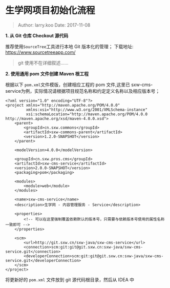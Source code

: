 生学网项目初始化流程
===

> Author: larry.koo  Date: 2017-11-08

**1. 从 Git 仓库 Checkout 源代码**

推荐使用`SourceTree`工具进行本地 Git 版本化的管理；
下载地址: https://www.sourcetreeapp.com/

> git 使用不在详细叙述……

**2. 使用通用 pom 文件创建 Maven 根工程**

根据以下 `pom.xml`文件模版，创建相应工程的 pom 文件,这里已 sxw-cms-service为例，实际情况请根据项目规范名称和约定定义名称以及相应版本号；

```
<?xml version="1.0" encoding="UTF-8"?>
<project xmlns="http://maven.apache.org/POM/4.0.0"
         xmlns:xsi="http://www.w3.org/2001/XMLSchema-instance"
         xsi:schemaLocation="http://maven.apache.org/POM/4.0.0 http://maven.apache.org/xsd/maven-4.0.0.xsd">
    <parent>
        <groupId>cn.sxw.commons</groupId>
        <artifactId>sxw-commons-parent</artifactId>
        <version>1.2.0-SNAPSHOT</version>
    </parent>

    <modelVersion>4.0.0</modelVersion>

    <groupId>cn.sxw.pros.cms</groupId>
    <artifactId>sxw-cms-service</artifactId>
    <version>2.0.0-SNAPSHOT</version>
    <packaging>pom</packaging>

    <modules>
        <module>web</module>
    </modules>

    <name>sxw-cms-service</name>
    <description>生学网 - 内容管理服务 - Service</description>

    <properties>
        <!-- 可以在这里强制覆盖依赖默认的版本号，只需要与依赖版本号使用的属性名称一致即可 -->
    </properties>

    <scm>
        <url>http://git.sxw.cn/sxw-java/sxw-cms-service</url>
        <connection>scm:git:git@git.sxw.cn:sxw-java/sxw-cms-service.git</connection>
        <developerConnection>scm:git:git@git.sxw.cn:sxw-java/sxw-cms-service.git</developerConnection>
    </scm>
</project>
```

将更新好的 `pom.xml` 文件放到 git 源代码根目录，然后从 IDEA 中